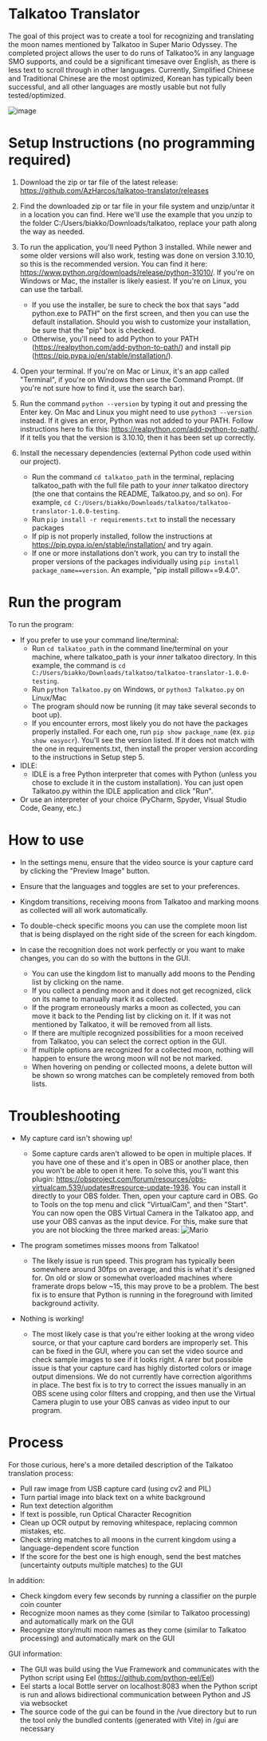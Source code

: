 # Talkatoo Translator

The goal of this project was to create a tool for recognizing and translating the moon names mentioned by Talkatoo in Super Mario Odyssey. The completed project allows the user to do runs of Talkatoo% in any language SMO supports, and could be a significant timesave over English, as there is less text to scroll through in other languages. Currently, Simplified Chinese and Traditional Chinese are the most optimized, Korean has typically been successful, and all other languages are mostly usable but not fully tested/optimized.

![image](https://user-images.githubusercontent.com/58895947/226770639-0f0ed7f8-4fac-45f6-9819-86bdd14fc301.png)

# Setup Instructions (no programming required)
1. Download the zip or tar file of the latest release: https://github.com/AzHarcos/talkatoo-translator/releases
2. Find the downloaded zip or tar file in your file system and unzip/untar it in a location you can find. Here we'll use the example that you unzip to the folder C:/Users/biakko/Downloads/talkatoo, replace your path along the way as needed.

3. To run the application, you'll need Python 3 installed. While newer and some older versions will also work, testing was done on version 3.10.10, so this is the recommended version. You can find it here: https://www.python.org/downloads/release/python-31010/. If you're on Windows or Mac, the installer is likely easiest. If you're on Linux, you can use the tarball.
    - If you use the installer, be sure to check the box that says "add python.exe to PATH" on the first screen, and then you can use the default installation. Should you wish to customize your installation, be sure that the "pip" box is checked.
    - Otherwise, you'll need to add Python to your PATH (https://realpython.com/add-python-to-path/) and install pip (https://pip.pypa.io/en/stable/installation/).

4. Open your terminal. If you're on Mac or Linux, it's an app called "Terminal", if you're on Windows then use the Command Prompt. (If you're not sure how to find it, use the search bar).
5. Run the command ```python --version``` by typing it out and pressing the Enter key. On Mac and Linux you might need to use ```python3 --version``` instead. If it gives an error, Python was not added to your PATH. Follow instructions here to fix this: https://realpython.com/add-python-to-path/. If it tells you that the version is 3.10.10, then it has been set up correctly.
6. Install the necessary dependencies (external Python code used within our project).
   - Run the command ```cd talkatoo_path``` in the terminal, replacing talkatoo_path with the full file path to your *inner* talkatoo directory (the one that contains the README, Talkatoo.py, and so on). For example, ```cd C:/Users/biakko/Downloads/talkatoo/talkatoo-translator-1.0.0-testing```.
   - Run ```pip install -r requirements.txt``` to install the necessary packages
   - If pip is not properly installed, follow the instructions at https://pip.pypa.io/en/stable/installation/ and try again.
   - If one or more installations don't work, you can try to install the proper versions of the packages individually using ```pip install package_name==version```. An example, "pip install pillow==9.4.0".

# Run the program
To run the program:
- If you prefer to use your command line/terminal:
    - Run ```cd talkatoo_path``` in the command line/terminal on your machine, where talkatoo_path is your *inner* talkatoo directory. In this example, the command is ```cd C:/Users/biakko/Downloads/talkatoo/talkatoo-translator-1.0.0-testing```.
    - Run ```python Talkatoo.py``` on Windows, or ```python3 Talkatoo.py``` on Linux/Mac
    - The program should now be running (it may take several seconds to boot up).
    - If you encounter errors, most likely you do not have the packages properly installed. For each one, run ```pip show package_name``` (ex. ```pip show easyocr```). You'll see the version listed. If it does not match with the one in requirements.txt, then install the proper version according to the instructions in Setup step 5.
- IDLE:
    - IDLE is a free Python interpreter that comes with Python (unless you chose to exclude it in the custom installation). You can just open Talkatoo.py within the IDLE application and click "Run".
- Or use an interpreter of your choice (PyCharm, Spyder, Visual Studio Code, Geany, etc.)

# How to use
- In the settings menu, ensure that the video source is your capture card by clicking the "Preview Image" button.
- Ensure that the languages and toggles are set to your preferences.
- Kingdom transitions, receiving moons from Talkatoo and marking moons as collected will all work automatically.
- To double-check specific moons you can use the complete moon list that is being displayed on the right side of the screen for each kingdom.

- In case the recognition does not work perfectly or you want to make changes, you can do so with the buttons in the GUI.
    - You can use the kingdom list to manually add moons to the Pending list by clicking on the name.
    - If you collect a pending moon and it does not get recognized, click on its name to manually mark it as collected.
    - If the program erroneously marks a moon as collected, you can move it back to the Pending list by clicking on it. If it was not mentioned by Talkatoo, it will be removed from all lists.
    - If there are multiple recognized possibilities for a moon received from Talkatoo, you can select the correct option in the GUI.
    - If multiple options are recognized for a collected moon, nothing will happen to ensure the wrong moon will not be not marked.
    - When hovering on pending or collected moons, a delete button will be shown so wrong matches can be completely removed from both lists.


# Troubleshooting
- My capture card isn't showing up!
    - Some capture cards aren't allowed to be open in multiple places. If you have one of these and it's open in OBS or another place, then you won't be able to open it here. To solve this, you'll want this plugin: https://obsproject.com/forum/resources/obs-virtualcam.539/updates#resource-update-1936. You can install it directly to your OBS folder. Then, open your capture card in OBS. Go to Tools on the top menu and click "VirtualCam", and then "Start". You can now open the OBS Virtual Camera in the Talkatoo app, and use your OBS canvas as the input device. For this, make sure that you are not blocking the three marked areas:
![Mario](https://user-images.githubusercontent.com/58895947/226769903-31fa2320-4461-4032-88c2-25e4676ccf13.jpg)


- The program sometimes misses moons from Talkatoo!
    - The likely issue is run speed. This program has typically been somewhere around 30fps on average, and this is what it's designed for. On old or slow or somewhat overloaded machines where framerate drops below ~15, this may prove to be a problem. The best fix is to ensure that Python is running in the foreground with limited background activity.


- Nothing is working!
    - The most likely case is that you're either looking at the wrong video source, or that your capture card borders are improperly set. This can be fixed in the GUI, where you can set the video source and check sample images to see if it looks right.
A rarer but possible issue is that your capture card has highly distorted colors or image output dimensions. We do not currently have correction algorithms in place. The best fix is to try to correct the issues manually in an OBS scene using color filters and cropping, and then use the Virtual Camera plugin to use your OBS canvas as video input to our program.


# Process
For those curious, here's a more detailed description of the Talkatoo translation process:
- Pull raw image from USB capture card (using cv2 and PIL)
- Turn partial image into black text on a white background
- Run text detection algorithm
- If text is possible, run Optical Character Recognition
- Clean up OCR output by removing whitespace, replacing common mistakes, etc.
- Check string matches to all moons in the current kingdom using a language-dependent score function
- If the score for the best one is high enough, send the best matches (uncertainty outputs multiple matches) to the GUI

In addition:
- Check kingdom every few seconds by running a classifier on the purple coin counter
- Recognize moon names as they come (similar to Talkatoo processing) and automatically mark on the GUI
- Recognize story/multi moon names as they come (similar to Talkatoo processing) and automatically mark on the GUI

GUI information:
- The GUI was build using the Vue Framework and communicates with the Python script using Eel (https://github.com/python-eel/Eel)
- Eel starts a local Bottle server on localhost:8083 when the Python script is run and allows bidirectional communication between Python and JS via websocket
- The source code of the gui can be found in the /vue directory but to run the tool only the bundled contents (generated with Vite) in /gui are necessary
